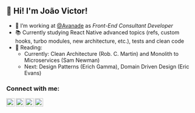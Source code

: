 ## 👋 Hi! I'm João Victor!
-  💼 I’m working at [@Avanade](https://github.com/avanade) as _Front-End Consultant Developer_
- 📚 Currently studying React Native advanced topics (refs, custom hooks, turbo modules, new architecture, etc.), tests and clean code
- 📖 Reading: 
  - Currently: Clean Architecture (Rob. C. Martin) and Monolith to Microservices (Sam Newman)
  - Next: Design Patterns (Erich Gamma), Domain Driven Design (Eric Evans)

### Connect with me:
[<img align="left" alt="thejoaov | LinkedIn" width="22px" src="https://cdn.jsdelivr.net/npm/simple-icons@v3/icons/linkedin.svg" />][linkedin]
[<img align="left" alt="thejoaov | Medium" width="22px" src="https://cdn.jsdelivr.net/npm/simple-icons@v3/icons/medium.svg" />][medium]
[<img align="left" alt="thejoaov | Twitter" width="22px" src="https://cdn.jsdelivr.net/npm/simple-icons@v3/icons/twitter.svg" />][twitter]
[<img align="left" alt="thejoaov | Instagram" width="22px" src="https://cdn.jsdelivr.net/npm/simple-icons@v3/icons/instagram.svg" />][instagram]

[linkedin]: https://linkedin.com/in/thejoaov
[medium]: https://medium.com/@thejoaov
[instagram]: https://instagram.com/thejoaov
[twitter]: https://twitter.com/thejoaov
